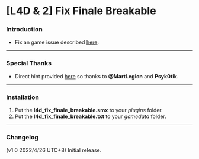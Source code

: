 # [L4D & 2] Fix Finale Breakable

### Introduction
- Fix an game issue described [here](https://github.com/SirPlease/L4D2-Competitive-Rework/issues/223).

<hr>

### Special Thanks
- Direct hint provided [here](https://github.com/SirPlease/L4D2-Competitive-Rework/issues/223#issuecomment-925980942) so thanks to **@MartLegion** and **Psyk0tik**.

<hr>

### Installation
1. Put the **l4d_fix_finale_breakable.smx** to your _plugins_ folder.
2. Put the **l4d_fix_finale_breakable.txt** to your _gamedata_ folder.

<hr>

### Changelog
(v1.0 2022/4/26 UTC+8) Initial release.
